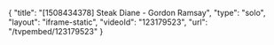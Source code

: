 {
    "title": "[1508434378] Steak Diane - Gordon Ramsay",
    "type": "solo",
    "layout": "iframe-static",
    "videoId": "123179523",
    "url": "\/tvpembed\/123179523"
}
